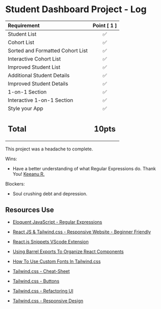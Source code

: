 # Student Dashboard Project - Log

| Requirement                      |  Point [ 1 ]   |
| :------------------------------- | :------------: |
| Student List                     |       ✅       |
| Cohort List                      |       ✅       |
| Sorted and Formatted Cohort List |       ✅       |
| Interactive Cohort List          |       ✅       |
| Improved Student List            |       ✅       |
| Additional Student Details       |       ✅       |
| Improved Student Details         |       ✅       |
| 1-on-1 Section                   |       ✅       |
| Interactive 1-on-1 Section       |       ✅       |
| Style your App                   |       ✅       |
| <h2>Total</h2>                   | <h2>10pts</h2> |

This project was a headache to complete.

Wins:

- Have a better understanding of what Regular Expressions do. Thank You! [Keeanu R.](https://github.com/Kayrod23)

Blockers:

- Soul crushing debt and depression.

## Resources Use

- [Eloquent JavaScript - Regular Expressions](https://eloquentjavascript.net/09_regexp.html)

- [React JS & Tailwind.css - Responsive Website - Beginner Friendly](https://youtu.be/ZU-drSVodBw)

- [React.js Snippets VScode Extension](https://github.com/ults-io/vscode-react-javascript-snippets/blob/HEAD/docs/Snippets.md)

- [Using Barrel Exports To Organize React Components](https://blog.logrocket.com/using-barrel-exports-organize-react-components/)

- [How To Use Custom Fonts In Tailwind.css](https://blog.logrocket.com/how-to-use-custom-fonts-tailwind-css/)

- [Tailwind.css - Cheat-Sheet](https://nerdcave.com/tailwind-cheat-sheet)

- [Tailwind.css - Buttons](https://devdojo.com/tailwindcss/buttons#_)

- [Tailwind.css - Refactoring UI](https://github.com/Chetan11-dev/refactoring-ui-book/blob/main/Steve_Schoger_Adam_Wathan_Refactoring_UI.pdf)

- [Tailwind.css - Responsive Design](https://tailwindcss.com/docs/responsive-design)
